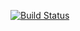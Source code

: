[![Build Status](https://travis-ci.org/bitflipper-de/bfhttpecho.svg?branch=master)](https://travis-ci.org/bitflipper-de/bfhttpecho)
